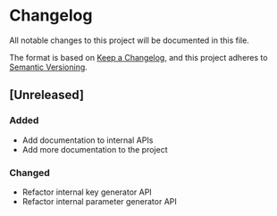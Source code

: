 # Changelog
All notable changes to this project will be documented in this file.

The format is based on [Keep a Changelog](https://keepachangelog.com/en/1.1.0/), 
and this project adheres to [Semantic Versioning](https://semver.org/spec/v2.0.0.html).

## [Unreleased]

### Added
- Add documentation to internal APIs
- Add more documentation to the project

### Changed
- Refactor internal key generator API
- Refactor internal parameter generator API
